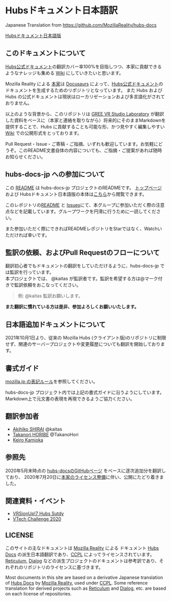 # Hubsドキュメント日本語訳
Japanese Translation from https://github.com/MozillaReality/hubs-docs

[Hubsドキュメント日本語版](https://github.com/gree/hubs-docs-jp/wiki)


## このドキュメントについて

[Hubs公式ドキュメント](https://github.com/MozillaReality/hubs-docs)の翻訳カバー率100%を目指しつつ、本家に貢献できるようなナレッジも集める [Wiki](https://github.com/gree/hubs-docs-jp/wiki) にしていきたいと思います。

Mozilla Reality による [本家](https://github.com/MozillaReality/hubs-docs)は [Docusaurs](https://docusaurus.io/) によって、[Hubs公式ドキュメント](https://hubs.mozilla.com/docs/welcome.html)のドキュメントを生成するためのリポジトリとなっています。
また Hubs および Hubs の公式ドキュメントは現状はローカリゼーションおよび多言語化がされておりません。

以上のような背景から、このリポジトリは [GREE VR Studio Laboratory](https://vr.gree.net/lab/) が翻訳した資料をベースに（本家と連絡を取りながら）将来的にそのままMarkdownを提供することで、Hubs に貢献することも可能な形、かつ見やすく編集しやすい [Wiki](https://github.com/gree/hubs-docs-jp/wiki) での公開形式をとっております。

Pull Request・Issue・ご寄稿・ご指摘、いずれも歓迎しています。お気軽にどうぞ。このREADME文書自体の内容についても、ご指摘・ご提案があれば随時お知らせください。

## hubs-docs-jp への参加について

この [README](https://github.com/gree/hubs-docs-jp/) は hubs-docs-jp プロジェクトのREADMEです。
[トップページ](https://github.com/gree/hubs-docs-jp/wiki)および Hubsドキュメント日本語版の本体は[こちら](https://github.com/gree/hubs-docs-jp/wiki)から閲覧できます。

このレポジトリの[README](https://github.com/gree/hubs-docs-jp/) と [Issues](https://github.com/gree/hubs-docs-jp/issues)にて、本グループに参加いただく際の注意点などを記載しています。グループワークを円滑に行うために一読してください。

また参加いただく際にできればREADMEレポジトリをStarではなく、Watchいただければ幸いです。

## 監訳の依頼、およびPull Requestのフローについて

翻訳初心者でもドキュメントの翻訳をしていただけるように、hubs-docs-jp では監訳を行っています。  
本プロジェクトでは、 @kaitas が監訳者です。監訳を希望する方は@マーク付きで監訳依頼をおこなってください。

> 例: @kaitas 監訳お願いします。

**また翻訳に慣れている方は是非、参加よろしくお願いいたします。**

## 日本語追加ドキュメントについて

2021年10月1日より、従来の Mozilla Hubs (クライアント版)のリポジトリに制限せず、関連のサーバープロジェクトや変更履歴についても翻訳を開始しております。

## 書式ガイド

[mozilla.jp の表記ルール](https://github.com/mozilla-japan/translation/wiki/Editorial-Guideline)を参照してください。

hubs-docs-jp プロジェクト内では上記の書式ガイドに沿うようにしています。Markdown上で元文書の表現を再現できるようご協力ください。

## 翻訳参加者

- [Akihiko SHIRAI](https://github.com/kaitas) @kaitas
- [Takanori HORIBE](https://github.com/TakanoHori) @TakanoHori
- [Keiro Kamioka](https://twitter.com/Might_Overwhelm)

## 参照先

2020年5月末時点の [hubs-docsのGitHubページ](https://github.com/MozillaReality/hubs-docs) をベースに逐次追加分を翻訳しており、
2020年7月20日に[本家のライセンス整備](https://github.com/MozillaReality/hubs-docs/commit/ef55ff54a332b66cc1f011fd24e91256de9f29b7)に伴い、公開にたどり着きました。

## 関連資料・イベント

- [VRSionUp!7 Hubs Sutdy](https://vr.gree.net/lab/live/vrsionup/vrsionup7-20200715/)
- [VTech Challenge 2020](https://vr.gree.net/lab/vtc/vtc20/)

## LICENSE

このサイトの主なドキュメントは [Mozilla Reality](https://github.com/MozillaReality/) による ドキュメント [Hubs Docs](https://github.com/MozillaReality/hubs-docs) の派生日本語翻訳であり、[CCPL](https://github.com/MozillaReality/hubs-docs/blob/master/LICENSE) によってライセンスされています。
[Reticulum](https://github.com/mozilla/reticulum/blob/master/LICENSE), [Dialog](https://github.com/mozilla/dialog/blob/master/LICENSE) などの派生プロジェクトのドキュメントは参考訳であり、それぞれのリポジトリのライセンスに基づきます。

Most documents in this site are based on a derivative Japanese translation of [Hubs Docs](https://github.com/MozillaReality/hubs-docs) by [Mozilla Reality](https://github.com/MozillaReality/), used under [CCPL](https://github.com/MozillaReality/hubs-docs/blob/master/LICENSE).
Some reference translation for derived projects such as [Reticulum](https://github.com/mozilla/reticulum/blob/master/LICENSE) and [Dialog](https://github.com/mozilla/dialog/blob/master/LICENSE), etc. are based on each license of repositories. 
